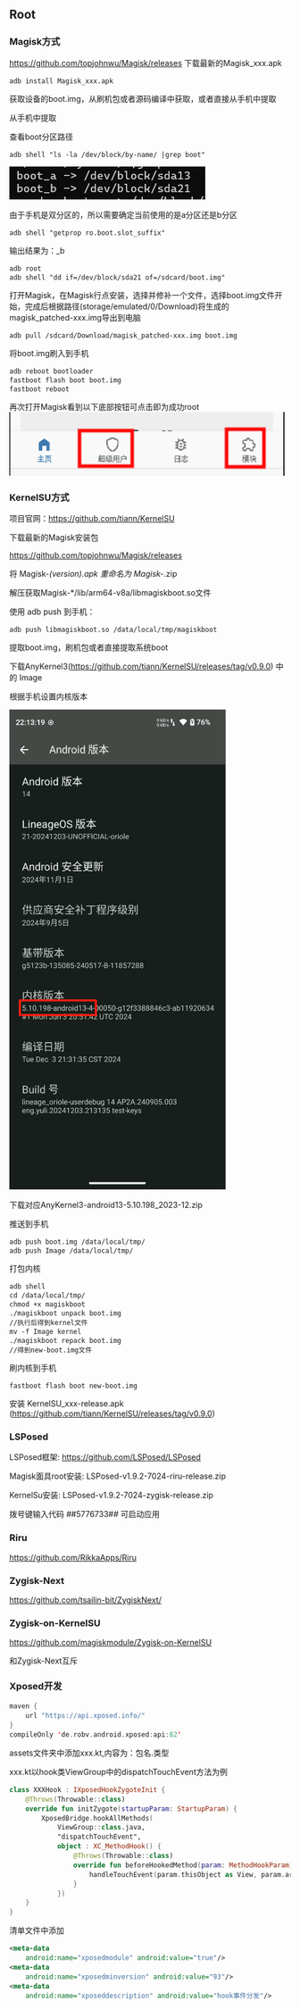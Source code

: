 ## Root
### Magisk方式
https://github.com/topjohnwu/Magisk/releases
下载最新的Magisk_xxx.apk
```shell
adb install Magisk_xxx.apk
```
获取设备的boot.img，从刷机包或者源码编译中获取，或者直接从手机中提取

从手机中提取

查看boot分区路径
```shell
adb shell "ls -la /dev/block/by-name/ |grep boot"
```
![boot](../img/boot.png)

由于手机是双分区的，所以需要确定当前使用的是a分区还是b分区
```shell
adb shell "getprop ro.boot.slot_suffix"
```
输出结果为：_b
```shell
adb root
adb shell "dd if=/dev/block/sda21 of=/sdcard/boot.img"
```
打开Magisk，在Magisk行点安装，选择并修补一个文件，选择boot.img文件开始，完成后根据路径(storage/emulated/0/Download)将生成的magisk_patched-xxx.img导出到电脑
```shell
adb pull /sdcard/Download/magisk_patched-xxx.img boot.img
```
将boot.img刷入到手机
```shell
adb reboot bootloader
fastboot flash boot boot.img
fastboot reboot
```
再次打开Magisk看到以下底部按钮可点击即为成功root
![root_success](../img/root_success.png)
### KernelSU方式
项目官网：https://github.com/tiann/KernelSU

下载最新的Magisk安装包

https://github.com/topjohnwu/Magisk/releases

将 Magisk-*(version).apk 重命名为 Magisk-*.zip 

解压获取Magisk-*/lib/arm64-v8a/libmagiskboot.so文件

使用 adb push 到手机：
```shell
adb push libmagiskboot.so /data/local/tmp/magiskboot
```
提取boot.img，刷机包或者直接提取系统boot

下载AnyKernel3(https://github.com/tiann/KernelSU/releases/tag/v0.9.0) 中的 Image

根据手机设置内核版本

![kernelsu](../img/android/kernelsu.png)

下载对应AnyKernel3-android13-5.10.198_2023-12.zip 

推送到手机
```shell
adb push boot.img /data/local/tmp/
adb push Image /data/local/tmp/
```
打包内核
```shell
adb shell
cd /data/local/tmp/
chmod +x magiskboot
./magiskboot unpack boot.img
//执行后得到kernel文件
mv -f Image kernel
./magiskboot repack boot.img
//得到new-boot.img文件
```
刷内核到手机
```shell
fastboot flash boot new-boot.img
```
安装 KernelSU_xxx-release.apk (https://github.com/tiann/KernelSU/releases/tag/v0.9.0)

### LSPosed
LSPosed框架: https://github.com/LSPosed/LSPosed

Magisk面具root安装: LSPosed-v1.9.2-7024-riru-release.zip

KernelSu安装: LSPosed-v1.9.2-7024-zygisk-release.zip 

拨号键输入代码 *#*#5776733#*#* 可启动应用

### Riru
https://github.com/RikkaApps/Riru

### Zygisk-Next
https://github.com/tsailin-bit/ZygiskNext/

### Zygisk-on-KernelSU
https://github.com/magiskmodule/Zygisk-on-KernelSU

和Zygisk-Next互斥

### Xposed开发
```kts
maven {
    url "https://api.xposed.info/"
}
compileOnly 'de.robv.android.xposed:api:82'
```
assets文件夹中添加xxx.kt,内容为：包名.类型

xxx.kt以hook类ViewGroup中的dispatchTouchEvent方法为例
```kotlin
class XXXHook : IXposedHookZygoteInit {
    @Throws(Throwable::class)
    override fun initZygote(startupParam: StartupParam) {
        XposedBridge.hookAllMethods(
            ViewGroup::class.java,
            "dispatchTouchEvent",
            object : XC_MethodHook() {
                @Throws(Throwable::class)
                override fun beforeHookedMethod(param: MethodHookParam) {
                    handleTouchEvent(param.thisObject as View, param.args[0] as MotionEvent)
                }
            })
    }
}
```
清单文件中添加
```xml
<meta-data
    android:name="xposedmodule" android:value="true"/>
<meta-data
    android:name="xposedminversion" android:value="93"/>
<meta-data
    android:name="xposeddescription" android:value="hook事件分发"/>
```